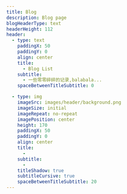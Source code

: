 ```yaml
---
title: Blog
description: Blog page
blogHeaderType: text
headerHeight: 112
header:
  - type: text
    paddingX: 50
    paddingY: 0
    align: center
    title:
      - Blog List
    subtitle:
      - 一些零零碎碎的记录,balabala... 
    spaceBetweenTitleSubtitle: 0

  - type: img
    imageSrc: images/header/background.png
    imageSize: initial
    imageRepeat: no-repeat
    imagePosition: center
    height: 170
    paddingX: 50
    paddingY: 0
    align: center
    title:
      -
    subtitle:
      -
    titleShadow: true
    subtitleCursive: true
    spaceBetweenTitleSubtitle: 20
---
```

